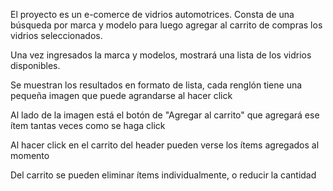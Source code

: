 El proyecto es un e-comerce de vidrios automotrices. Consta de una búsqueda por marca y modelo para luego agregar al carrito de compras los vidrios seleccionados.

Una vez ingresados la marca y modelos, mostrará una lista de los vidrios disponibles.

Se muestran los resultados en formato de lista, cada renglón tiene una pequeña imagen que puede agrandarse al hacer click

Al lado de la imagen está el botón de "Agregar al carrito" que agregará ese ítem tantas veces como se haga click

Al hacer click en el carrito del header pueden verse los ítems agregados al momento

Del carrito se pueden eliminar ítems individualmente, o reducir la cantidad
